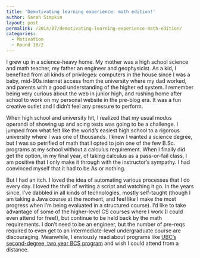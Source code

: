 ```yaml
---
title: 'Demotivating learning experience: math edition!'
author: Sarah Simpkin
layout: post
permalink: /2014/07/demotivating-learning-experience-math-edition/
categories:
  - Motivation
  - Round 10/2
---
```

I grew up in a science-heavy home. My mother was a high school science and math teacher, my father an engineer and geophysicist. As a kid, I benefited from all kinds of privileges: computers in the house since I was a baby, mid-90s internet access from the university where my dad worked, and parents with a good understanding of the higher ed system. I remember being very curious about the web in junior high, and rushing home after school to work on my personal website in the pre-blog era. It was a fun creative outlet and I didn’t feel any pressure to perform.

When high school and university hit, I realized that my usual modus operandi of showing up and acing tests was going to be a challenge. I jumped from what felt like the world’s easiest high school to a rigorous university where I was one of thousands. I knew I wanted a science degree, but I was so petrified of math that I opted to join one of the few B.Sc. programs at my school without a calculus requirement. When I finally did get the option, in my final year, of taking calculus as a pass-or-fail class, I am positive that I only make it through with the instructor’s sympathy. I had convinced myself that it had to be As or nothing.

But I had an itch. I loved the idea of automating various processes that I do every day. I loved the thrill of writing a script and watching it go. In the years since, I’ve dabbled in all kinds of technologies, mostly self-taught (though I am taking a Java course at the moment, and feel like I make the most progress when I’m being evaluated in a structured course). I’d like to take advantage of some of the higher-level CS courses where I work (I could even attend for free!), but continue to be held back by the math requirements. I don’t need to be an engineer, but the number of pre-reqs required to even get to an intermediate-level undergraduate course are discouraging. Meanwhile, I enviously read about programs like [UBC’s second-degree, two year BCS program][1] and wish I could attend from a distance.

 [1]: https://www.cs.ubc.ca/students/undergrad/programs/second-degree/what-bcs-ics